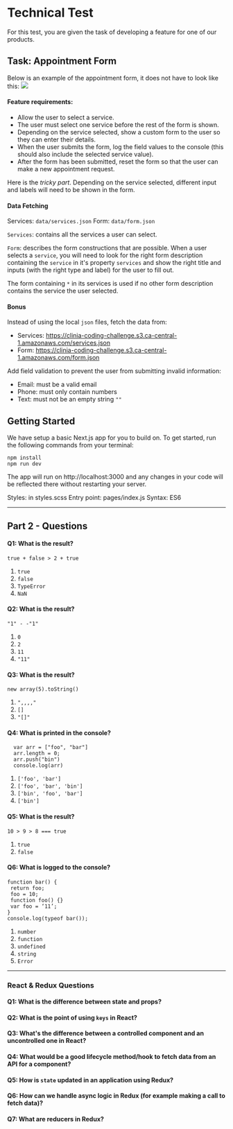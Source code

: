 # Technical Test

For this test, you are given the task of developing a feature for one of our products.

## Task: Appointment Form
Below is an example of the appointment form, it does not have to look like this:
![](https://user-images.githubusercontent.com/31007761/114183240-761c6c00-9911-11eb-8b9a-fc7b3b8ca04b.png)

#### Feature requirements:
- Allow the user to select a service.
- The user must select one service before the rest of the form is shown.
- Depending on the service selected, show a custom form to the user so they can enter their details.
- When the user submits the form, log the field values to the console (this should also include the selected service value).
- After the form has been submitted, reset the form so that the user can make a new appointment request.

Here is the *tricky part*. Depending on the service selected, different input and labels will need to be shown in the form.

#### Data Fetching

Services: `data/services.json` 
Form: `data/form.json`

`Services`: contains all the services a user can select.

`Form`: describes the form constructions that are possible. When a user selects a `service`, you will need to look for the right form description containing the `service` in it's property `services` and show the right title and inputs (with the right type and label) for the user to fill out.

The form containing `*` in its services is used if no other form description contains the service the user selected.

#### Bonus
Instead of using the local `json` files, fetch the data from:
- Services: https://clinia-coding-challenge.s3.ca-central-1.amazonaws.com/services.json
- Form: https://clinia-coding-challenge.s3.ca-central-1.amazonaws.com/form.json

Add field validation to prevent the user from submitting invalid information:
- Email: must be a valid email 
- Phone: must only contain numbers
- Text: must not be an empty string `""`

## Getting Started
We have setup a basic Next.js app for you to build on. To get started, run the following commands from your terminal:

```
npm install
npm run dev
```

The app will run on http://localhost:3000 and any changes in your code will be reflected there without restarting your server.

Styles: in styles.scss
Entry point: pages/index.js
Syntax: ES6


---------------------------------------

## Part 2 - Questions

#### Q1: What is the result?
`true + false > 2 + true`

1) `true`
2) `false`
3) `TypeError`
4) `NaN`

#### Q2: What is the result?
`"1" - -"1"`
1) `0`
2) `2`
3) `11`
4) `"11"`

#### Q3: What is the result?
`new array(5).toString()`
1) `",,,,"`
2) `[]`
3) `"[]"`

#### Q4: What is printed in the console?
```
  var arr = ["foo", "bar"]
  arr.length = 0;
  arr.push("bin")
  console.log(arr)
```
1) `['foo', 'bar']`
2) `['foo', 'bar', 'bin']`
3) `['bin', 'foo', 'bar']`
4) `['bin']`

#### Q5: What is the result?
`10 > 9 > 8 === true` 
1) `true`
2) `false`

#### Q6: What is logged to the console?
```
function bar() {
 return foo;
 foo = 10;
 function foo() {}
 var foo = ‘11’;
}
console.log(typeof bar());
``` 
1) `number`
2) `function`
3) `undefined`
4) `string`
5) `Error`

---------

### React & Redux Questions

#### Q1: What is the difference between state and props?
#### Q2: What is the point of using `keys` in React?
#### Q3: What's the difference between a controlled component and an uncontrolled one in React?
#### Q4: What would be a good lifecycle method/hook to fetch data from an API for a component?

#### Q5: How is `state` updated in an application using Redux?
#### Q6: How can we handle async logic in Redux (for example making a call to fetch data)?
#### Q7: What are reducers in Redux?
